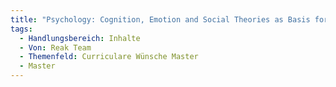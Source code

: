 ```yaml
---
title: "Psychology: Cognition, Emotion and Social Theories as Basis for MCI and Design in general"
tags:
  - Handlungsbereich: Inhalte
  - Von: Reak Team
  - Themenfeld: Curriculare Wünsche Master
  - Master
---
```

